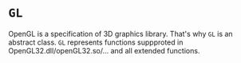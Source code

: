﻿# `GL`
OpenGL is a specification of 3D graphics library. That's why `GL` is an abstract class.
`GL` represents functions suppproted in OpenGL32.dll/openGL32.so/... and all extended functions.
